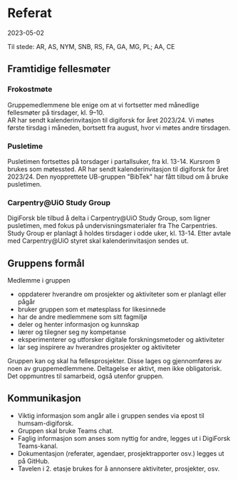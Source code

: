 # Referat

2023-05-02  

Til stede: AR, AS, NYM, SNB, RS, FA, GA, MG, PL; AA, CE  

## Framtidige fellesmøter

### Frokostmøte

Gruppemedlemmene ble enige om at vi fortsetter med månedlige fellesmøter på tirsdager, kl. 9–10.  
AR har sendt kalenderinvitasjon til digiforsk for året 2023/24. Vi møtes første tirsdag i måneden, bortsett fra august, hvor vi møtes andre tirsdagen.

### Pusletime

Pusletimen fortsettes på torsdager i partallsuker, fra kl. 13-14. Kursrom 9 brukes som møtessted.  AR har sendt kalenderinvitasjon til digiforsk for året 2023/24. Den nyopprettete UB-gruppen "BibTek" har fått tilbud om å bruke pusletimen.

### Carpentry@UiO Study Group

DigiForsk ble tilbud å delta i Carpentry@UiO Study Group, som ligner pusletimen, med fokus på undervisningsmaterialer fra The Carpentries. Study Group er planlagt å holdes tirsdager i odde uker, kl. 13-14. Etter avtale med Carpentry@UiO styret skal kalenderinvitasjon sendes ut.

## Gruppens formål

Medlemme i gruppen  

- oppdaterer hverandre om prosjekter og aktiviteter som er planlagt eller pågår
- bruker gruppen som et møtesplass for likesinnede
- har de andre medlemmene som sitt fagmiljø
- deler og henter informasjon og kunnskap
- lærer og tilegner seg ny kompetanse
- eksperimenterer og utforsker digitale forskningsmetoder og aktiviteter
- lar seg inspirere av hverandres prosjekter og aktiviteter

Gruppen kan og skal ha fellesprosjekter. Disse lages og gjennomføres av noen av gruppemedlemmene. Deltagelse er aktivt, men ikke obligatorisk. Det oppmuntres til samarbeid, også utenfor gruppen.

## Kommunikasjon

- Viktig informasjon som angår alle i gruppen sendes via epost til humsam-digiforsk.  
- Gruppen skal bruke Teams chat.  
- Faglig informasjon som anses som nyttig for andre, legges ut i DigiForsk Teams-kanal.  
- Dokumentasjon (referater, agendaer, prosjektrapporter osv.) legges ut på GitHub.  
- Tavelen i 2. etasje brukes for å annonsere aktiviteter, prosjekter, osv.  

